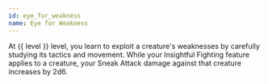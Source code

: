 ```yaml
---
id: eye_for_weakness
name: Eye for Weakness
---
```

At {{ level }} level, you learn to exploit a creature's weaknesses by carefully studying its tactics and movement. While 
your Insightful Fighting feature applies to a creature, your Sneak Attack damage against that creature increases by 2d6.